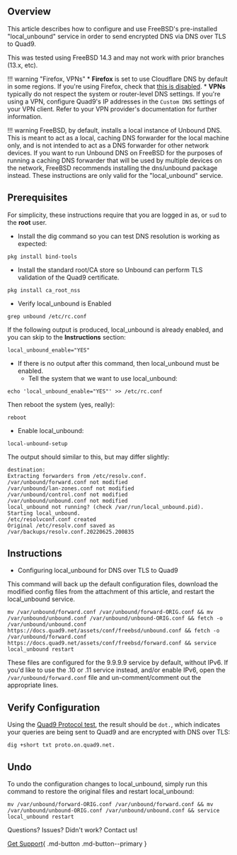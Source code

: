 ## Overview

This article describes how to configure and use FreeBSD's pre-installed "local_unbound" service in order to send encrypted DNS via DNS over TLS to Quad9.

This was tested using FreeBSD 14.3 and may not work with prior branches (13.x, etc).

!!! warning "Firefox, VPNs"
    * **Firefox** is set to use Cloudflare DNS by default in some regions. If you're using Firefox, check that [this is disabled](https://support.mozilla.org/en-US/kb/dns-over-https#w_configure-doh-protection-settings).
    * **VPNs** typically do not respect the system or router-level DNS settings. If you're using a VPN, configure Quad9's IP addresses in the `Custom DNS` settings of your VPN client. Refer to your VPN provider's documentation for further information.

!!! warning
    FreeBSD, by default, installs a local instance of Unbound DNS. This is meant to act as a local, caching DNS forwarder for the local machine only, and is not intended to act as a DNS forwarder for other network devices. If you want to run Unbound DNS on FreeBSD for the purposes of running a caching DNS forwarder that will be used by multiple devices on the network, FreeBSD recommends installing the dns/unbound package instead. These instructions are only valid for the "local_unbound" service.

## Prerequisites

For simplicity, these instructions require that you are logged in as, or `su`d to the **root** user.

* Install the dig command so you can test DNS resolution is working as expected:

```
pkg install bind-tools
```

* Install the standard root/CA store so Unbound can perform TLS validation of the Quad9 certificate.

```
pkg install ca_root_nss
```

* Verify local_unbound is Enabled

```
grep unbound /etc/rc.conf
```

If the following output is produced, local_unbound is already enabled, and you can skip to the **Instructions** section:

```
local_unbound_enable="YES"
```

* If there is no output after this command, then local_unbound must be enabled.
    * Tell the system that we want to use local_unbound:
```
echo 'local_unbound_enable="YES"' >> /etc/rc.conf
```

Then reboot the system (yes, really):

```
reboot
```

* Enable local_unbound:

```
local-unbound-setup
```

The output should similar to this, but may differ slightly:

```
destination: 
Extracting forwarders from /etc/resolv.conf.
/var/unbound/forward.conf not modified
/var/unbound/lan-zones.conf not modified
/var/unbound/control.conf not modified
/var/unbound/unbound.conf not modified
local_unbound not running? (check /var/run/local_unbound.pid).
Starting local_unbound.
/etc/resolvconf.conf created
Original /etc/resolv.conf saved as /var/backups/resolv.conf.20220625.200835
```
## Instructions

* Configuring local_unbound for DNS over TLS to Quad9

This command will back up the default configuration files, download the modified config files from the attachment of this article, and restart the local_unbound service.

```
mv /var/unbound/forward.conf /var/unbound/forward-ORIG.conf && mv /var/unbound/unbound.conf /var/unbound/unbound-ORIG.conf && fetch -o /var/unbound/unbound.conf https://docs.quad9.net/assets/conf/freebsd/unbound.conf && fetch -o /var/unbound/forward.conf https://docs.quad9.net/assets/conf/freebsd/forward.conf && service local_unbound restart
```

These files are configured for the 9.9.9.9 service by default, without IPv6. If you'd like to use the .10 or .11 service instead, and/or enable IPv6, open the `/var/unbound/forward.conf` file and un-comment/comment out the appropriate lines.

## Verify Configuration

Using the [Quad9 Protocol test](https://docs.quad9.net/FAQs/#protocol-test-confirm-on-which-protocol-quad9-received-your-query), the result should be `dot.`, which indicates your queries are being sent to Quad9 and are encrypted with DNS over TLS:

```
dig +short txt proto.on.quad9.net.
```

## Undo

To undo the configuration changes to local_unbound, simply run this command to restore the original files and restart local_unbound:

```
mv /var/unbound/forward-ORIG.conf /var/unbound/forward.conf && mv /var/unbound/unbound-ORIG.conf /var/unbound/unbound.conf && service local_unbound restart
```

Questions? Issues? Didn't work? Contact us!

[Get Support](https://quad9.net/support/contact){ .md-button .md-button--primary }
